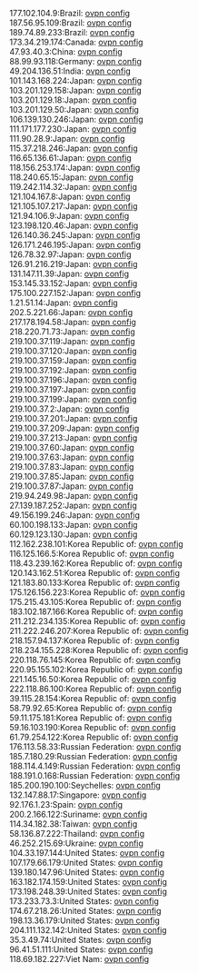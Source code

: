177.102.104.9:Brazil: [ovpn config](vpn/177_102_104_9.ovpn)  
187.56.95.109:Brazil: [ovpn config](vpn/187_56_95_109.ovpn)  
189.74.89.233:Brazil: [ovpn config](vpn/189_74_89_233.ovpn)  
173.34.219.174:Canada: [ovpn config](vpn/173_34_219_174.ovpn)  
47.93.40.3:China: [ovpn config](vpn/47_93_40_3.ovpn)  
88.99.93.118:Germany: [ovpn config](vpn/88_99_93_118.ovpn)  
49.204.136.51:India: [ovpn config](vpn/49_204_136_51.ovpn)  
101.143.168.224:Japan: [ovpn config](vpn/101_143_168_224.ovpn)  
103.201.129.158:Japan: [ovpn config](vpn/103_201_129_158.ovpn)  
103.201.129.18:Japan: [ovpn config](vpn/103_201_129_18.ovpn)  
103.201.129.50:Japan: [ovpn config](vpn/103_201_129_50.ovpn)  
106.139.130.246:Japan: [ovpn config](vpn/106_139_130_246.ovpn)  
111.171.177.230:Japan: [ovpn config](vpn/111_171_177_230.ovpn)  
111.90.28.9:Japan: [ovpn config](vpn/111_90_28_9.ovpn)  
115.37.218.246:Japan: [ovpn config](vpn/115_37_218_246.ovpn)  
116.65.136.61:Japan: [ovpn config](vpn/116_65_136_61.ovpn)  
118.156.253.174:Japan: [ovpn config](vpn/118_156_253_174.ovpn)  
118.240.65.15:Japan: [ovpn config](vpn/118_240_65_15.ovpn)  
119.242.114.32:Japan: [ovpn config](vpn/119_242_114_32.ovpn)  
121.104.167.8:Japan: [ovpn config](vpn/121_104_167_8.ovpn)  
121.105.107.217:Japan: [ovpn config](vpn/121_105_107_217.ovpn)  
121.94.106.9:Japan: [ovpn config](vpn/121_94_106_9.ovpn)  
123.198.120.46:Japan: [ovpn config](vpn/123_198_120_46.ovpn)  
126.140.36.245:Japan: [ovpn config](vpn/126_140_36_245.ovpn)  
126.171.246.195:Japan: [ovpn config](vpn/126_171_246_195.ovpn)  
126.78.32.97:Japan: [ovpn config](vpn/126_78_32_97.ovpn)  
126.91.216.219:Japan: [ovpn config](vpn/126_91_216_219.ovpn)  
131.147.11.39:Japan: [ovpn config](vpn/131_147_11_39.ovpn)  
153.145.33.152:Japan: [ovpn config](vpn/153_145_33_152.ovpn)  
175.100.227.152:Japan: [ovpn config](vpn/175_100_227_152.ovpn)  
1.21.51.14:Japan: [ovpn config](vpn/1_21_51_14.ovpn)  
202.5.221.66:Japan: [ovpn config](vpn/202_5_221_66.ovpn)  
217.178.194.58:Japan: [ovpn config](vpn/217_178_194_58.ovpn)  
218.220.71.73:Japan: [ovpn config](vpn/218_220_71_73.ovpn)  
219.100.37.119:Japan: [ovpn config](vpn/219_100_37_119.ovpn)  
219.100.37.120:Japan: [ovpn config](vpn/219_100_37_120.ovpn)  
219.100.37.159:Japan: [ovpn config](vpn/219_100_37_159.ovpn)  
219.100.37.192:Japan: [ovpn config](vpn/219_100_37_192.ovpn)  
219.100.37.196:Japan: [ovpn config](vpn/219_100_37_196.ovpn)  
219.100.37.197:Japan: [ovpn config](vpn/219_100_37_197.ovpn)  
219.100.37.199:Japan: [ovpn config](vpn/219_100_37_199.ovpn)  
219.100.37.2:Japan: [ovpn config](vpn/219_100_37_2.ovpn)  
219.100.37.201:Japan: [ovpn config](vpn/219_100_37_201.ovpn)  
219.100.37.209:Japan: [ovpn config](vpn/219_100_37_209.ovpn)  
219.100.37.213:Japan: [ovpn config](vpn/219_100_37_213.ovpn)  
219.100.37.60:Japan: [ovpn config](vpn/219_100_37_60.ovpn)  
219.100.37.63:Japan: [ovpn config](vpn/219_100_37_63.ovpn)  
219.100.37.83:Japan: [ovpn config](vpn/219_100_37_83.ovpn)  
219.100.37.85:Japan: [ovpn config](vpn/219_100_37_85.ovpn)  
219.100.37.87:Japan: [ovpn config](vpn/219_100_37_87.ovpn)  
219.94.249.98:Japan: [ovpn config](vpn/219_94_249_98.ovpn)  
27.139.187.252:Japan: [ovpn config](vpn/27_139_187_252.ovpn)  
49.156.199.246:Japan: [ovpn config](vpn/49_156_199_246.ovpn)  
60.100.198.133:Japan: [ovpn config](vpn/60_100_198_133.ovpn)  
60.129.123.130:Japan: [ovpn config](vpn/60_129_123_130.ovpn)  
112.162.238.101:Korea Republic of: [ovpn config](vpn/112_162_238_101.ovpn)  
116.125.166.5:Korea Republic of: [ovpn config](vpn/116_125_166_5.ovpn)  
118.43.239.162:Korea Republic of: [ovpn config](vpn/118_43_239_162.ovpn)  
120.143.162.51:Korea Republic of: [ovpn config](vpn/120_143_162_51.ovpn)  
121.183.80.133:Korea Republic of: [ovpn config](vpn/121_183_80_133.ovpn)  
175.126.156.223:Korea Republic of: [ovpn config](vpn/175_126_156_223.ovpn)  
175.215.43.105:Korea Republic of: [ovpn config](vpn/175_215_43_105.ovpn)  
183.102.187.166:Korea Republic of: [ovpn config](vpn/183_102_187_166.ovpn)  
211.212.234.135:Korea Republic of: [ovpn config](vpn/211_212_234_135.ovpn)  
211.222.246.207:Korea Republic of: [ovpn config](vpn/211_222_246_207.ovpn)  
218.157.94.137:Korea Republic of: [ovpn config](vpn/218_157_94_137.ovpn)  
218.234.155.228:Korea Republic of: [ovpn config](vpn/218_234_155_228.ovpn)  
220.118.76.145:Korea Republic of: [ovpn config](vpn/220_118_76_145.ovpn)  
220.95.155.102:Korea Republic of: [ovpn config](vpn/220_95_155_102.ovpn)  
221.145.16.50:Korea Republic of: [ovpn config](vpn/221_145_16_50.ovpn)  
222.118.86.100:Korea Republic of: [ovpn config](vpn/222_118_86_100.ovpn)  
39.115.28.154:Korea Republic of: [ovpn config](vpn/39_115_28_154.ovpn)  
58.79.92.65:Korea Republic of: [ovpn config](vpn/58_79_92_65.ovpn)  
59.11.175.181:Korea Republic of: [ovpn config](vpn/59_11_175_181.ovpn)  
59.16.103.190:Korea Republic of: [ovpn config](vpn/59_16_103_190.ovpn)  
61.79.254.122:Korea Republic of: [ovpn config](vpn/61_79_254_122.ovpn)  
176.113.58.33:Russian Federation: [ovpn config](vpn/176_113_58_33.ovpn)  
185.7.180.29:Russian Federation: [ovpn config](vpn/185_7_180_29.ovpn)  
188.114.4.149:Russian Federation: [ovpn config](vpn/188_114_4_149.ovpn)  
188.191.0.168:Russian Federation: [ovpn config](vpn/188_191_0_168.ovpn)  
185.200.190.100:Seychelles: [ovpn config](vpn/185_200_190_100.ovpn)  
132.147.88.17:Singapore: [ovpn config](vpn/132_147_88_17.ovpn)  
92.176.1.23:Spain: [ovpn config](vpn/92_176_1_23.ovpn)  
200.2.166.122:Suriname: [ovpn config](vpn/200_2_166_122.ovpn)  
114.34.182.38:Taiwan: [ovpn config](vpn/114_34_182_38.ovpn)  
58.136.87.222:Thailand: [ovpn config](vpn/58_136_87_222.ovpn)  
46.252.215.69:Ukraine: [ovpn config](vpn/46_252_215_69.ovpn)  
104.33.197.144:United States: [ovpn config](vpn/104_33_197_144.ovpn)  
107.179.66.179:United States: [ovpn config](vpn/107_179_66_179.ovpn)  
139.180.147.96:United States: [ovpn config](vpn/139_180_147_96.ovpn)  
163.182.174.159:United States: [ovpn config](vpn/163_182_174_159.ovpn)  
173.198.248.39:United States: [ovpn config](vpn/173_198_248_39.ovpn)  
173.233.73.3:United States: [ovpn config](vpn/173_233_73_3.ovpn)  
174.67.218.26:United States: [ovpn config](vpn/174_67_218_26.ovpn)  
198.13.36.179:United States: [ovpn config](vpn/198_13_36_179.ovpn)  
204.111.132.142:United States: [ovpn config](vpn/204_111_132_142.ovpn)  
35.3.49.74:United States: [ovpn config](vpn/35_3_49_74.ovpn)  
96.41.51.111:United States: [ovpn config](vpn/96_41_51_111.ovpn)  
118.69.182.227:Viet Nam: [ovpn config](vpn/118_69_182_227.ovpn)  
